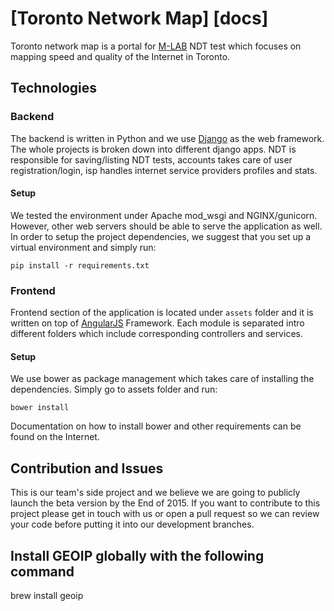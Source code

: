 # [Toronto Network Map] [docs]
Toronto network map is a portal for [M-LAB](http://www.measurementlab.net/) NDT test which focuses on
mapping speed and quality of the Internet in Toronto.

## Technologies
### Backend
The backend is written in Python and we use [Django](https://www.djangoproject.com/) as the web framework. The whole
projects is broken down into different django apps. NDT is responsible for saving/listing NDT tests, accounts takes care
of user registration/login, isp handles internet service providers profiles and stats.

#### Setup
We tested the environment under Apache mod_wsgi and NGINX/gunicorn. However, other web servers should be able to serve
the application as well. In order to setup the project dependencies, we suggest that you set up a virtual environment and simply run:
```
pip install -r requirements.txt
```
### Frontend
Frontend section of the application is located under <code>assets</code> folder and it is written on top of 
[AngularJS](https://angularjs.org/) Framework. Each module is separated intro different folders which include
corresponding controllers and services. 

#### Setup
We use bower as package management which takes care of installing the dependencies. Simply go to assets folder
and run:

```
bower install
```

Documentation on how to install bower and other requirements can be found on the Internet.


## Contribution and Issues
This is our team's side project and we believe we are going to publicly launch the beta version by the End of 2015. If you
want to contribute to this project please get in touch with us or open a pull request so we can review your code before
putting it into our development branches. 


## Install GEOIP globally with the following command
brew install geoip